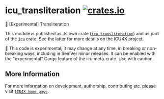 # icu_transliteration [![crates.io](https://img.shields.io/crates/v/icu_transliteration)](https://crates.io/crates/icu_transliteration)

<!-- cargo-rdme start -->

🚧 \[Experimental\] Transliteration

This module is published as its own crate ([`icu_transliteration`](https://docs.rs/icu_transliteration/latest/icu_transliteration/))
and as part of the [`icu`](https://docs.rs/icu/latest/icu/) crate. See the latter for more details on the ICU4X project.

<div class="stab unstable">
🚧 This code is experimental; it may change at any time, in breaking or non-breaking ways,
including in SemVer minor releases. It can be enabled with the "experimental" Cargo feature
of the icu meta-crate. Use with caution.
</div>

<!-- cargo-rdme end -->

## More Information

For more information on development, authorship, contributing etc. please visit [`ICU4X home page`](https://github.com/unicode-org/icu4x).
